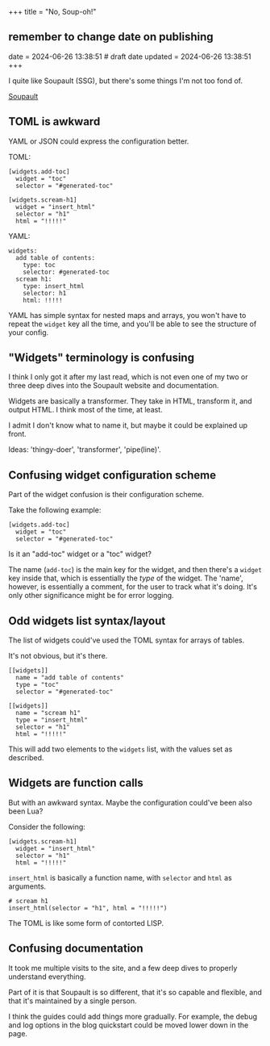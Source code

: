 +++
title = "No, Soup-oh!"
## remember to change date on publishing
date = 2024-06-26 13:38:51 # draft date
updated = 2024-06-26 13:38:51
+++

I quite like Soupault (SSG),
but there's some things I'm not too fond of.

[Soupault](https://soupault.app)

## TOML is awkward

YAML or JSON could express the configuration better.

TOML:

```
[widgets.add-toc]
  widget = "toc"
  selector = "#generated-toc"

[widgets.scream-h1]
  widget = "insert_html"
  selector = "h1"
  html = "!!!!!"
```

YAML:

```
widgets:
  add table of contents:
    type: toc
    selector: #generated-toc
  scream h1:
    type: insert_html
    selector: h1
    html: !!!!!
```

YAML has simple syntax for nested maps and arrays,
you won't have to repeat the `widget` key all the time,
and you'll be able to see the structure of your config.

## "Widgets" terminology is confusing

I think I only got it after my last read,
which is not even one of my two or three deep dives
into the Soupault website and documentation.

Widgets are basically a transformer.
They take in HTML, transform it, and output HTML.
I think most of the time, at least.

I admit I don't know what to name it,
but maybe it could be explained up front.

Ideas: 'thingy-doer', 'transformer', 'pipe(line)'.

## Confusing widget configuration scheme

Part of the widget confusion is their configuration scheme.

Take the following example:

```
[widgets.add-toc]
  widget = "toc"
  selector = "#generated-toc"
```

Is it an "add-toc" widget or a "toc" widget?

The name (`add-toc`) is the main key for the widget,
and then there's a `widget` key inside that,
which is essentially the *type* of the widget.
The 'name', however, is essentially a comment,
for the user to track what it's doing.
It's only other significance might be for error logging.

## Odd widgets list syntax/layout

The list of widgets could've used
the TOML syntax for arrays of tables.

It's not obvious, but it's there.

```
[[widgets]]
  name = "add table of contents"
  type = "toc"
  selector = "#generated-toc"

[[widgets]]
  name = "scream h1"
  type = "insert_html"
  selector = "h1"
  html = "!!!!!"
```

This will add two elements to the `widgets` list,
with the values set as described.

## Widgets are function calls

But with an awkward syntax.
Maybe the configuration could've been also been Lua?

Consider the following:

```
[widgets.scream-h1]
  widget = "insert_html"
  selector = "h1"
  html = "!!!!!"
```

`insert_html` is basically a function name,
with `selector` and `html` as arguments.

```
# scream h1
insert_html(selector = "h1", html = "!!!!!")
```

The TOML is like some form of contorted LISP.

## Confusing document&shy;ation

It took me multiple visits to the site,
and a few deep dives to properly understand everything.

Part of it is that Soupault is so different,
that it's so capable and flexible,
and that it's maintained by a single person.

I think the guides could add things more gradually.
For example, the debug and log options
in the blog quickstart
could be moved lower down in the page.
